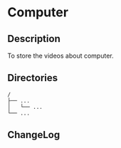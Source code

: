 # Computer

## Description

To store the videos about computer.


## Directories

```
/
├── ...
│   └── ...
└── ...
```


## ChangeLog

